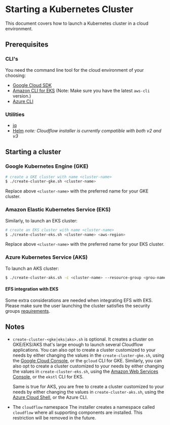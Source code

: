 # Starting a Kubernetes Cluster

This document covers how to launch a Kubernetes cluster in a cloud environment.

## Prerequisites

### CLI's
You need the command line tool for the cloud environment of your choosing:
* [Google Cloud SDK](https://cloud.google.com/sdk/)
* [Amazon CLI for EKS](https://eksctl.io/) (Note: Make sure you have the latest `aws-cli` version.)
* [Azure CLI](https://docs.microsoft.com/en-us/cli/azure/install-azure-cli?view=azure-cli-latest)

### Utilities
* [jq](https://stedolan.github.io/jq/)
* [Helm](https://helm.sh/) *note: Cloudflow installer is currently compatible with both v2 and v3*

## Starting a cluster

### Google Kubernetes Engine (GKE)
```bash
# create a GKE cluster with name <cluster-name>
$ ./create-cluster-gke.sh <cluster-name>
```
Replace above `<cluster-name>` with the preferred name for your GKE cluster.

### Amazon Elastic Kubernetes Service (EKS)
Similarly, to launch an EKS cluster:

```bash
# create an EKS cluster with name <cluster-name>
$ ./create-cluster-eks.sh <cluster-name> <aws-region>
```
Replace above `<cluster-name>` with the preferred name for your EKS cluster.

### Azure Kubernetes Service (AKS)

To launch an AKS cluster:

```bash
$ ./create-cluster-aks.sh -c <cluster-name> --resource-group <grou-name>
```

#### EFS integration with EKS

Some extra considerations are needed when integrating EFS with EKS. Please make sure the user launching the cluster satisfies the security groups [requirements](https://docs.aws.amazon.com/efs/latest/ug/accessing-fs-create-security-groups.html).

Notes
-----
- `create-cluster-<gke|eks|aks>.sh` is optional.
  It creates a cluster on GKE/EKS/AKS that's large enough to launch several Cloudflow applications.
  You can also opt to create a cluster customized to your needs by either changing the values in the
  `create-cluster-gke.sh`, using the [Google Cloud Console](cloud.google.com), or the `gcloud` CLI for GKE.
  Similarly, you can also opt to create a cluster customized to your needs by either changing the values in `create-cluster-eks.sh`, using the [Amazon Web Services Console](aws.amazon.com), or the `ekstl` CLI for EKS.

  Same is true for AKS, you are free to create a cluster customized to your needs by either changing the values in `create-cluster-aks.sh`, using the [Azure Cloud Shell]([https://shell.azure.com](https://shell.azure.com/)), or the Azure CLI.

- The `cloudflow` namespace
The installer creates a namespace called `cloudflow` where all supporting components are installed. This restriction will be removed in the future.

